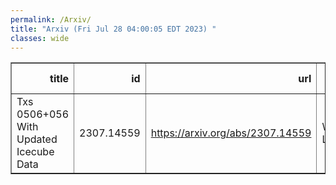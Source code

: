 ```yaml
---
permalink: /Arxiv/
title: "Arxiv (Fri Jul 28 04:00:05 EDT 2023) "
classes: wide
---
```

<table border="1" class="dataframe">
  <thead>
    <tr style="text-align: right;">
      <th>title</th>
      <th>id</th>
      <th>url</th>
      <th>authors</th>
      <th>Local Authors</th>
    </tr>
  </thead>
  <tbody>
    <tr>
      <td>Txs 0506+056 With Updated Icecube Data</td>
      <td>2307.14559</td>
      <td><a href="https://arxiv.org/abs/2307.14559" target="_blank">https://arxiv.org/abs/2307.14559</a></td>
      <td>William Luszczak</td>
      <td>William Luszczak</td>
    </tr>
  </tbody>
</table>